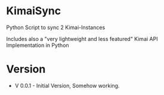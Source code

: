 # KimaiSync
Python Script to sync 2 Kimai-Instances

Includes also a "very lightweight and less featured" Kimai API Implementation in Python

# Version
* V 0.0.1 - Initial Version, Somehow working.